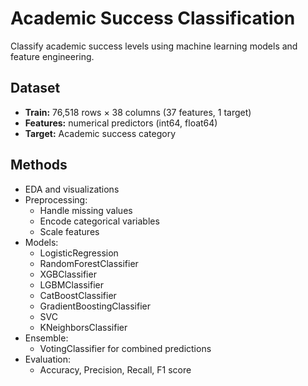 # Academic Success Classification

Classify academic success levels using machine learning models and feature engineering.

## Dataset
- **Train:** 76,518 rows × 38 columns (37 features, 1 target)
- **Features:** numerical predictors (int64, float64)
- **Target:** Academic success category

## Methods
- EDA and visualizations
- Preprocessing:
  - Handle missing values
  - Encode categorical variables
  - Scale features
- Models:
  - LogisticRegression
  - RandomForestClassifier
  - XGBClassifier
  - LGBMClassifier
  - CatBoostClassifier
  - GradientBoostingClassifier
  - SVC
  - KNeighborsClassifier
- Ensemble:
  - VotingClassifier for combined predictions
- Evaluation:
  - Accuracy, Precision, Recall, F1 score
